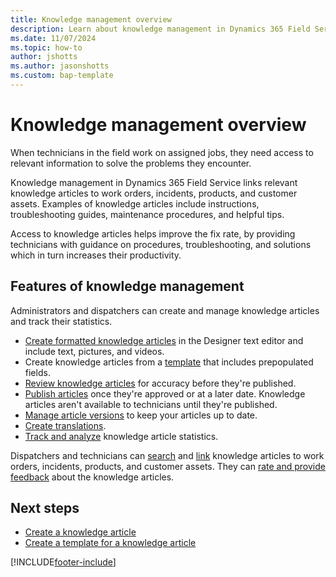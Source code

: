 ```yaml
---
title: Knowledge management overview
description: Learn about knowledge management in Dynamics 365 Field Service.
ms.date: 11/07/2024
ms.topic: how-to
author: jshotts
ms.author: jasonshotts
ms.custom: bap-template
---
```


# Knowledge management overview

When technicians in the field work on assigned jobs, they need access to relevant information to solve the problems they encounter.

Knowledge management in Dynamics 365 Field Service links relevant knowledge articles to work orders, incidents, products, and customer assets. Examples of knowledge articles include instructions, troubleshooting guides, maintenance procedures, and helpful tips.

Access to knowledge articles helps improve the fix rate, by providing technicians with guidance on procedures, troubleshooting, and solutions which in turn increases their productivity.

## Features of knowledge management

Administrators and dispatchers can create and manage knowledge articles and track their statistics.

- [Create formatted knowledge articles](field-service-knowledge-management.md#create-a-knowledge-article) in the Designer text editor and include text, pictures, and videos.
- Create knowledge articles from a [template](field-service-km-template.md) that includes prepopulated fields.
- [Review knowledge articles](field-service-knowledge-management.md#review-a-knowledge-article) for accuracy before they're published.
- [Publish articles](field-service-knowledge-management.md#publish-a-knowledge-article) once they're approved or at a later date. Knowledge articles aren't available to technicians until they're published.
- [Manage article versions](field-service-km-versions.md) to keep your articles up to date.
- [Create translations](field-service-km-translate.md).
- [Track and analyze](field-service-km-analyze.md) knowledge article statistics.

Dispatchers and technicians can [search](field-service-km-search.md) and [link](field-service-km-link.md) knowledge articles to work orders, incidents, products, and customer assets. They can [rate and provide feedback](field-service-km-ratings-feedback.md) about the knowledge articles.

## Next steps

- [Create a knowledge article](field-service-knowledge-management.md)
- [Create a template for a knowledge article](field-service-km-template.md)

[!INCLUDE[footer-include](../includes/footer-banner.md)]
